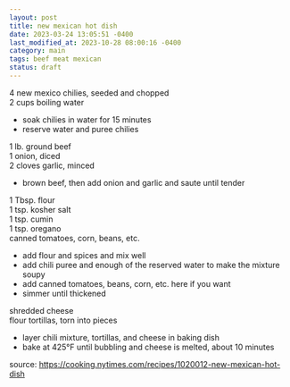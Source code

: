 ```yaml
---
layout: post
title: new mexican hot dish
date: 2023-03-24 13:05:51 -0400
last_modified_at: 2023-10-28 08:00:16 -0400
category: main
tags: beef meat mexican
status: draft
---
```


4 new mexico chilies, seeded and chopped  
2 cups boiling water
* soak chilies in water for 15 minutes
* reserve water and puree chilies

1 lb. ground beef  
1 onion, diced  
2 cloves garlic, minced  
* brown beef, then add onion and garlic and saute until tender

1 Tbsp. flour  
1 tsp. kosher salt  
1 tsp. cumin  
1 tsp. oregano  
canned tomatoes, corn, beans, etc.
* add flour and spices and mix well
* add chili puree and enough of the reserved water to make the mixture soupy
* add canned tomatoes, beans, corn, etc. here if you want
* simmer until thickened

shredded cheese  
flour tortillas, torn into pieces  
* layer chili mixture, tortillas, and cheese in baking dish
* bake at 425°F until bubbling and cheese is melted, about 10 minutes

source: <https://cooking.nytimes.com/recipes/1020012-new-mexican-hot-dish>
